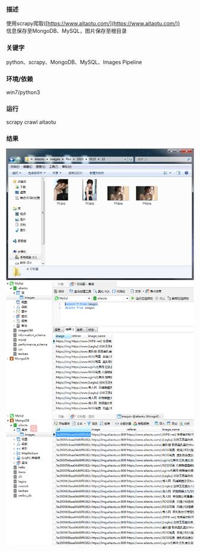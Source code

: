 ### 描述
使用scrapy爬取([https://www.aitaotu.com/](https://www.aitaotu.com/))  
信息保存至MongoDB、MySQL，图片保存至根目录
### 关键字
python、scrapy、MongoDB、MySQL、Images Pipeline
### 环境/依赖
win7/python3
### 运行
scrapy crawl aitaotu
### 结果
![](https://github.com/EExplode/scrapy_aitaotu/raw/master/11.png)
![](https://github.com/EExplode/scrapy_aitaotu/raw/master/22.png)
![](https://github.com/EExplode/scrapy_aitaotu/raw/master/33.png)
